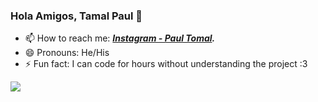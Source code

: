 ### Hola Amigos, Tamal Paul 👋

- 📫 How to reach me: ***[Instagram - Paul Tomal](https://www.instagram.com/_paul__wood/).***
- 😄 Pronouns: He/His
- ⚡ Fun fact: I can code for hours without understanding the project :3

<img src = "https://github-readme-stats.vercel.app/api?username=paulHuB42123&&show_icons=true&title_color=8BEAF5&icon_color=EEEEEE&text_color=F80000&bg_color=000000">
